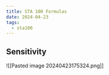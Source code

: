 ```yaml
---
title: STA 100 Formulas
date: 2024-04-23
tags:
  - sta100
---
```

## Sensitivity

![[Pasted image 20240423175324.png]]
